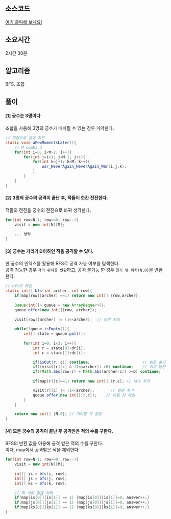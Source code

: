 ## 소스코드
[여기 클릭해 보세요!](https://github.com/BE-Archive/Algorithm-Study/blob/main/wnso-kim/Week_13/BOJ_17135_캐슬디펜스/BOJ_17135_캐슬디펜스.java)

## 소요시간
2시간 30분

## 알고리즘
BFS, 조합

## 풀이
#### [1] 궁수는 3명이다
조합을 사용해 3명의 궁수가 배치될 수 있는 경우 파악한다.
``` java
// 조합으로 결과 확인
static void aFewMomentsLater(){
    // M combi 3
    for(int i=0; i<M-2; i++){
        for(int j=i+1; j<M-1; j++){
            for(int k=j+1; k<M; k++){
                war_NeverAgain_NeverAgain_War(i,j,k);
            }
        }
    }
}
```

#### [2] 3명의 궁수의 공격이 끝난 후, 적들이 한칸 전진한다.
적들의 전진을 궁수의 전진으로 바꿔 생각한다.
``` java
for(int row=N-1; row>=0; row--){
    visit = new int[N][M];
    
    ... 생략
}
```

#### [3] 궁수는 거리가 D이하인 적을 공격할 수 있다.
한 궁수의 인덱스를 활용해 BFS로 공격 가능 여부를 탐색한다.   
공격 가능한 경우 `적의 위치를 반환`하고, 공격 불가능 한 경우 `경기 밖 위치(N,0)`을 반환한다.
```java
// bfs로 확인
static int[] bfs(int archer, int row){
    if(map[row][archer] ==1) return new int[] {row,archer};
    
    Queue<int[]> queue = new ArrayDeque<>();
    queue.offer(new int[]{row, archer});
    
    visit[row][archer] |= (1<<archer);	// 방문 처리
    
    while(!queue.isEmpty()){
        int[] state = queue.poll();
        
        for(int i=0; i<3; i++){
            int r = state[0]+dr[i];
            int c = state[1]+dc[i];

            if(isOut(r, c)) continue;                       // 방문 불가
            if((visit[r][c] & (1<<archer)) >0) continue;    // 이미 방문 
            if((Math.abs(row-r) + Math.abs(archer-c)) >=D) continue;	// 거리 D 초과 
            
            if(map[r][c]==1) return new int[] {r,c}; // 내가 처치

            visit[r][c] |= (1<<archer);       // 방문 처리
            queue.offer(new int[]{r,c});    // 다음 칸 확인
        }
    }

    return new int[] {N,0}; // 처리할 적 없음
}
```

#### [4] 모든 궁수의 공격이 끝난 후 공격받은 적의 수를 구한다.
BFS의 반환 값을 이용해 공격 받은 적의 수를 구한다.   
이때, map에서 공격받은 적을 제외한다.
```java
for(int row=N-1; row>=0; row--){
    visit = new int[N][M];
    
    int[] is = bfs(i, row);
    int[] js = bfs(j, row);
    int[] ks = bfs(k, row);
    
    // 적 처리 일괄 처리
    if(map[is[0]][is[1]] == 1) {map[is[0]][is[1]]=0; answer++;}
    if(map[js[0]][js[1]] == 1) {map[js[0]][js[1]]=0; answer++;}
    if(map[ks[0]][ks[1]] == 1) {map[ks[0]][ks[1]]=0; answer++;}
}
```